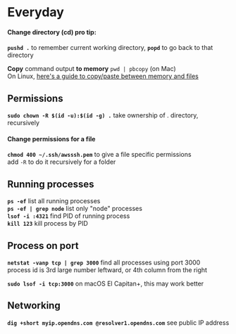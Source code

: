 # Everyday

#### Change directory \(cd\) pro tip:

**`pushd .`** to remember current working directory, **`popd`** to go back to that directory

**Copy** command output **to memory**  `pwd | pbcopy` \(on Mac\)  
On Linux, [here's a guide to copy/paste between memory and files](https://www.systutorials.com/copying-output-of-commands-in-linux-terminals-to-x-selection-clipboard/)

## Permissions

**`sudo chown -R $(id -u):$(id -g) .`** take ownership of . directory, recursively

#### Change permissions for a file

**`chmod 400 ~/.ssh/awsssh.pem`** to give a file specific permissions  
add `-R` to do it recursively for a folder

## Running processes

**`ps -ef`** list all running processes  
**`ps -ef | grep node`** list only "node" processes  
**`lsof -i :4321`** find PID of running process  
**`kill 123`** kill process by PID

## Process on port

**`netstat -vanp tcp | grep 3000`** find all processes using port 3000  
process id is 3rd large number leftward, or 4th column from the right

**`sudo lsof -i tcp:3000`** on macOS El Capitan+, this may work better

## Networking

**`dig +short myip.opendns.com @resolver1.opendns.com`** see public IP address


